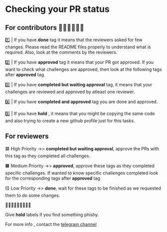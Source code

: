 # Checking your PR status

## For contributors 🧑‍💻🧑‍💻🧑‍💻

1️⃣ | If you have **done** tag it means that the reviewers asked for few changes. Please read the README files properly to understand what is required.
Also, look at the comments by the reviewers.

2️⃣ | If you have **approved** tag it means that your PR got approved. If you want to check what challenges are approved, then look at the following tags after **approved** tag.

3️⃣ | If you have **completed but waiting approval** tag, it means that your challenges are reviewed and approved by atleast one reviewer.

4️⃣ | If you have **completed and approved** tag you are done and approved.

5️⃣ | If you have **hold** , it means that you might be copying the same code and also trying to create a new github profile just for this tasks.

## For reviewers

🟥 High Priority ->> **completed but waiting approval**, approve the PRs with this tag as they completed all challenges.

🟧 Medium Priority ->> **approved**, approve these tags as they completed specific challenges. If wanted to know specific challenges completed look for the corresponding tags after
**approved** tag.

🟨 Low Priority ->> **done**, wait for these tags to be finished as we requested them to do some changes.

🚨🚨🚨🚨🚨🚨🚨🚨🚨

Give **hold** labels if you find something phishy.

For more info , contact the [telegram channel](https://t.me/+TqTo-dIdeLlkMzA1)
